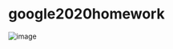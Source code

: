 # google2020homework
![image](https://user-images.githubusercontent.com/33202163/113915265-3fe2cd80-97e7-11eb-8475-155299ec9560.png)

